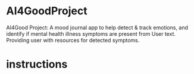 # AI4GoodProject
AI4Good Project: A mood journal app to help detect & track emotions, and identify if mental health illness symptoms are present from User text. Providing user with resources for detected symptoms.

# instructions

